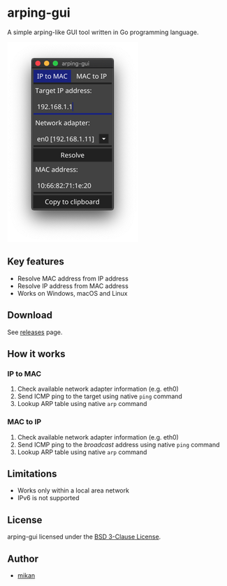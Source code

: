 arping-gui
==========

A simple arping-like GUI tool written in Go programming language.

![screenshot](screenshot.png)

## Key features

- Resolve MAC address from IP address
- Resolve IP address from MAC address
- Works on Windows, macOS and Linux

## Download

See [releases](https://github.com/mikan/arping-gui/releases) page.

## How it works

### IP to MAC

1. Check available network adapter information (e.g. eth0)
2. Send ICMP ping to the target using native `ping` command
3. Lookup ARP table using native `arp` command

### MAC to IP

1. Check available network adapter information (e.g. eth0)
2. Send ICMP ping to the *broadcast* address using native `ping` command
3. Lookup ARP table using native `arp` command

## Limitations

- Works only within a local area network
- IPv6 is not supported

## License

arping-gui licensed under the [BSD 3-Clause License](LICENSE).

## Author

- [mikan](https://github.com/mikan)
